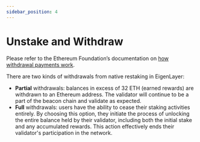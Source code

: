 ```yaml
---
sidebar_position: 4
---
```


# Unstake and Withdraw

Please refer to the Ethereum Foundation’s documentation on [how withdrawal payments work](https://ethereum.org/en/staking/withdrawals/#how-do-withdrawals-work).

There are two kinds of withdrawals from native restaking in EigenLayer:

- **Partial** withdrawals: balances in excess of 32 ETH (earned rewards) are withdrawn to an Ethereum address. The validator will continue to be a part of the beacon chain and validate as expected.
- **Full** withdrawals: users have the ability to cease their staking activities entirely. By choosing this option, they initiate the process of unlocking the entire balance held by their validator, including both the initial stake and any accumulated rewards. This action effectively ends their validator's participation in the network.